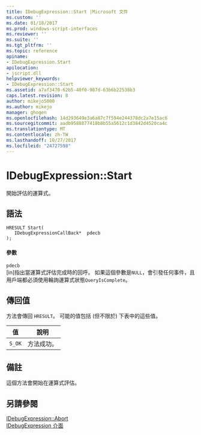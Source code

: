 ```yaml
---
title: IDebugExpression::Start |Microsoft 文件
ms.custom: ''
ms.date: 01/18/2017
ms.prod: windows-script-interfaces
ms.reviewer: ''
ms.suite: ''
ms.tgt_pltfrm: ''
ms.topic: reference
apiname:
- IDebugExpression.Start
apilocation:
- jscript.dll
helpviewer_keywords:
- IDebugExpression::Start
ms.assetid: a7af3470-62b5-40f0-987d-63b6b22538b3
caps.latest.revision: 8
author: mikejo5000
ms.author: mikejo
manager: ghogen
ms.openlocfilehash: 14d293649e3a6a87c7f594e244378dc2a7e15ac6
ms.sourcegitcommit: aadb9588877418b8b55a5612c1d3842d4520ca4c
ms.translationtype: MT
ms.contentlocale: zh-TW
ms.lasthandoff: 10/27/2017
ms.locfileid: "24727598"
---
```

# <a name="idebugexpressionstart"></a>IDebugExpression::Start
開始評估的運算式。  
  
## <a name="syntax"></a>語法  
  
```  
HRESULT Start(  
   IDebugExpressionCallBack*  pdecb  
);  
```  
  
#### <a name="parameters"></a>參數  
 `pdecb`  
 [in]指出當運算式評估完成時的回呼。 如果這個參數是`NULL`，會引發任何事件，且用戶端都必須使用輪詢運算式狀態`QueryIsComplete`。  
  
## <a name="return-value"></a>傳回值  
 方法會傳回 `HRESULT`。 可能的值包括 (但不限於) 下表中的這些值。  
  
|值|說明|  
|-----------|-----------------|  
|`S_OK`|方法成功。|  
  
## <a name="remarks"></a>備註  
 這個方法會開始在運算式評估。  
  
## <a name="see-also"></a>另請參閱  
 [IDebugExpression::Abort](../../winscript/reference/idebugexpression-abort.md)   
 [IDebugExpression 介面](../../winscript/reference/idebugexpression-interface.md)